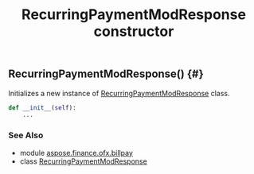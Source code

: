 ﻿---
title: RecurringPaymentModResponse constructor
second_title: Aspose.Finance for Python via .NET API References
description: 
type: docs
weight: 10
url: /python-net/aspose.finance.ofx.billpay/recurringpaymentmodresponse/__init__/
is_root: false
---

## RecurringPaymentModResponse() {#}

Initializes a new instance of [RecurringPaymentModResponse](/finance/python-net/aspose.finance.ofx.billpay/recurringpaymentmodresponse) class.



```python
def __init__(self):
    ...
```





### See Also
* module [aspose.finance.ofx.billpay](../../)
* class [RecurringPaymentModResponse](/finance/python-net/aspose.finance.ofx.billpay/recurringpaymentmodresponse)
